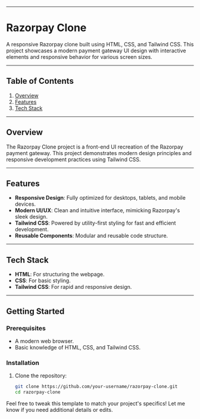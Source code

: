 
---

# Razorpay Clone

A responsive Razorpay clone built using HTML, CSS, and Tailwind CSS. This project showcases a modern payment gateway UI design with interactive elements and responsive behavior for various screen sizes.

---

## Table of Contents
1. [Overview](#overview)
2. [Features](#features)
3. [Tech Stack](#tech-stack)
---

## Overview

The Razorpay Clone project is a front-end UI recreation of the Razorpay payment gateway. This project demonstrates modern design principles and responsive development practices using Tailwind CSS.

---

## Features

- **Responsive Design**: Fully optimized for desktops, tablets, and mobile devices.
- **Modern UI/UX**: Clean and intuitive interface, mimicking Razorpay's sleek design.
- **Tailwind CSS**: Powered by utility-first styling for fast and efficient development.
- **Reusable Components**: Modular and reusable code structure.

---

## Tech Stack

- **HTML**: For structuring the webpage.
- **CSS**: For basic styling.
- **Tailwind CSS**: For rapid and responsive design.

---

## Getting Started

### Prerequisites
- A modern web browser.
- Basic knowledge of HTML, CSS, and Tailwind CSS.

### Installation
1. Clone the repository:
   ```bash
   git clone https://github.com/your-username/razorpay-clone.git
   cd razorpay-clone
   ```

Feel free to tweak this template to match your project's specifics! Let me know if you need additional details or edits.
